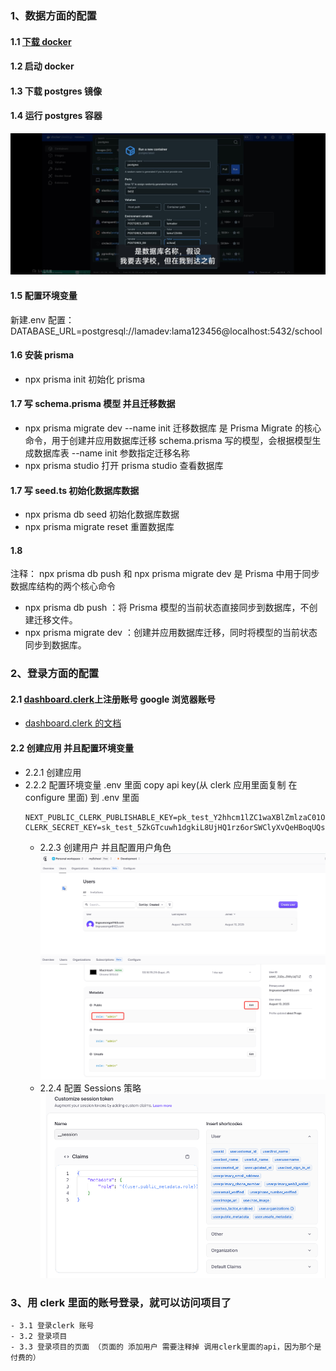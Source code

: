 <!--
 * @Author: xudesong jake2020520@gmail.com
 * @Date: 2025-08-14 17:05:53
 * @LastEditors: xudesong jake2020520@gmail.com
 * @LastEditTime: 2025-08-16 15:34:29
 * @FilePath: /full-stack-school-main/readme/readmee.md
 * @Description: 这是默认设置,请设置`customMade`, 打开koroFileHeader查看配置 进行设置: https://github.com/OBKoro1/koro1FileHeader/wiki/%E9%85%8D%E7%BD%AE
-->

### 1、数据方面的配置

#### 1.1 [下载 docker](https://www.docker.com/)

#### 1.2 启动 docker

#### 1.3 下载 postgres 镜像

#### 1.4 运行 postgres 容器

![postgres](./postgres.jpg)

#### 1.5 配置环境变量

新建.env 配置：
DATABASE_URL=postgresql://lamadev:lama123456@localhost:5432/school

#### 1.6 安装 prisma

- npx prisma init 初始化 prisma

#### 1.7 写 schema.prisma 模型 并且迁移数据

- npx prisma migrate dev --name init 迁移数据库 是 Prisma Migrate 的核心命令，用于创建并应用数据库迁移
  schema.prisma 写的模型，会根据模型生成数据库表
  --name init 参数指定迁移名称
- npx prisma studio 打开 prisma studio 查看数据库

#### 1.7 写 seed.ts 初始化数据库数据

- npx prisma db seed 初始化数据库数据
- npx prisma migrate reset 重置数据库

#### 1.8

注释：
npx prisma db push 和 npx prisma migrate dev 是 Prisma 中用于同步数据库结构的两个核心命令

- npx prisma db push ：将 Prisma 模型的当前状态直接同步到数据库，不创建迁移文件。
- npx prisma migrate dev ：创建并应用数据库迁移，同时将模型的当前状态同步到数据库。

### 2、登录方面的配置

#### 2.1 [dashboard.clerk](https://dashboard.clerk.com/apps)上注册账号 google 浏览器账号

- [dashboard.clerk 的文档](https://clerk.com/docs)

#### 2.2 创建应用 并且配置环境变量

- 2.2.1 创建应用
- 2.2.2 配置环境变量 .env 里面
  copy api key(从 clerk 应用里面复制 在 configure 里面) 到 .env 里面
  ```
  NEXT_PUBLIC_CLERK_PUBLISHABLE_KEY=pk_test_Y2hhcm1lZC1waXBlZmlzaC01OC5jbGVyay5hY2NvdW50cy5kZXYk
  CLERK_SECRET_KEY=sk_test_5ZkGTcuwh1dgkiL8UjHQ1rz6orSWClyXvQeHBoqUQs
  ```
  - 2.2.3 创建用户 并且配置用户角色
    ![clerk_user](./clerk_use.png)
    ![clerk_role](./clerk_role.png)
  - 2.2.4 配置 Sessions 策略
    ![clerk_sessions](./clerk_sessions.png)

### 3、用 clerk 里面的账号登录，就可以访问项目了

    - 3.1 登录clerk 账号
    - 3.2 登录项目
    - 3.3 登录项目的页面 （页面的 添加用户 需要注释掉 调用clerk里面的api，因为那个是付费的）
